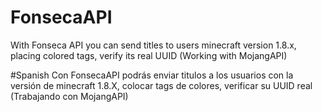 # FonsecaAPI
With Fonseca API you can send titles to users minecraft version 1.8.x, placing colored tags, verify its real UUID (Working with MojangAPI)

#Spanish Con FonsecaAPI podrás enviar titulos a los usuarios con la versión de minecraft 1.8.X, colocar tags de colores, verificar su UUID real (Trabajando con MojangAPI)

